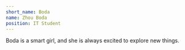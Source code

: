 ```yaml
---
short_name: Boda
name: Zhou Boda
position: IT Student
---
```

Boda is a smart girl, and she is always excited to explore new things.